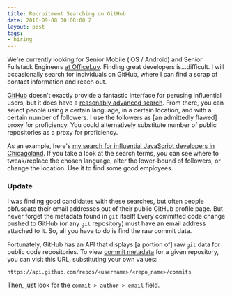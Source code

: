 ```yaml
---
title: Recruitment Searching on GitHub
date: 2016-09-08 00:00:00 Z
layout: post
tags:
- hiring
---
```


We're currently looking for Senior Mobile (iOS / Android) and Senior Fullstack Engineers [at OfficeLuv](//www.officeluv.com/careers). Finding great developers is...difficult. I will occasionally search for individuals on GitHub, where I can find a scrap of contact information and reach out.

[GitHub](//github.com) doesn't exactly provide a fantastic interface for perusing influential users, but it does have a [reasonably advanced search](//github.com/search/advanced). From there, you can select people using a certain language, in a certain location, and with a certain number of followers. I use the followers as [an admittedly flawed] proxy for proficiency. You could alternatively substitute number of public repositories as a proxy for proficiency.

As an example, here's [my search for influential JavaScript developers in Chicagoland](https://github.com/search?utf8=✓&q=location%3AChicago+location%3AIL+followers%3A%3E15+language%3AJavaScript&type=Users&ref=searchresults). If you take a look at the search terms, you can see where to tweak/replace the chosen language, alter the lower-bound of followers, or change the location. Use it to find some good employees.

### Update

I was finding good candidates with these searches, but often people obfuscate their email addresses out of their public GitHub profile page. But never forget the metadata found in `git` itself! Every committed code change pushed to GitHub (or any `git` repository) must have an email address attached to it. So, all you have to do is find the raw commit data.

Fortunately, GitHub has an API that displays [a portion of] raw `git` data for public code repositories. To view [commit metadata][1] for a given repository, you can visit this URL, substituting your own values:

~~~
https://api.github.com/repos/<username>/<repo_name>/commits
~~~

Then, just look for the `commit > author > email` field.

[1]: https://developer.github.com/v3/git/commits/
